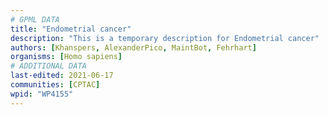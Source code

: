 ```yaml
---
# GPML DATA
title: "Endometrial cancer"
description: "This is a temporary description for Endometrial cancer"
authors: [Khanspers, AlexanderPico, MaintBot, Fehrhart]
organisms: [Homo sapiens]
# ADDITIONAL DATA
last-edited: 2021-06-17
communities: [CPTAC]
wpid: "WP4155"
---
```

